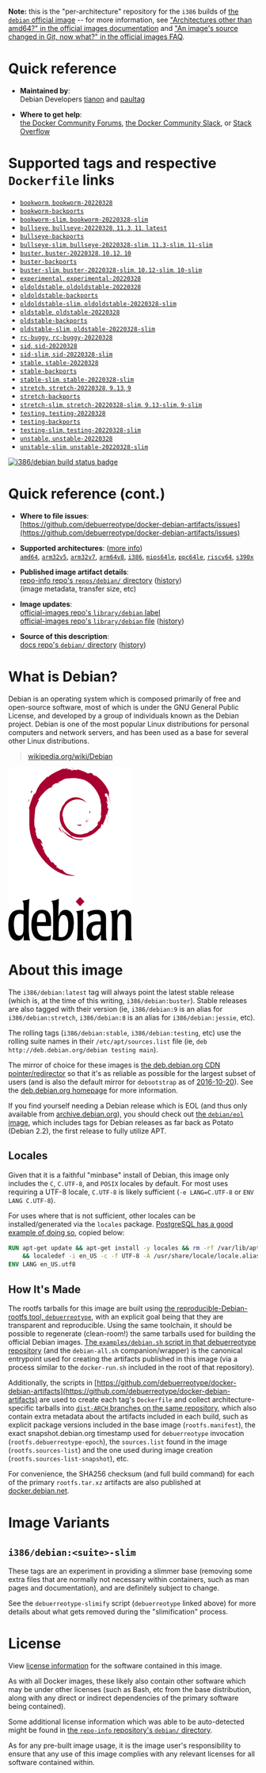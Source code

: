 <!--

********************************************************************************

WARNING:

    DO NOT EDIT "debian/README.md"

    IT IS AUTO-GENERATED

    (from the other files in "debian/" combined with a set of templates)

********************************************************************************

-->

**Note:** this is the "per-architecture" repository for the `i386` builds of [the `debian` official image](https://hub.docker.com/_/debian) -- for more information, see ["Architectures other than amd64?" in the official images documentation](https://github.com/docker-library/official-images#architectures-other-than-amd64) and ["An image's source changed in Git, now what?" in the official images FAQ](https://github.com/docker-library/faq#an-images-source-changed-in-git-now-what).

# Quick reference

-	**Maintained by**:  
	Debian Developers [tianon](https://qa.debian.org/developer.php?login=tianon) and [paultag](https://qa.debian.org/developer.php?login=paultag)

-	**Where to get help**:  
	[the Docker Community Forums](https://forums.docker.com/), [the Docker Community Slack](https://dockr.ly/slack), or [Stack Overflow](https://stackoverflow.com/search?tab=newest&q=docker)

# Supported tags and respective `Dockerfile` links

-	[`bookworm`, `bookworm-20220328`](https://github.com/debuerreotype/docker-debian-artifacts/blob/1525014e839ac9ae790ecb56fcc2bc94169b4ae1/bookworm/Dockerfile)
-	[`bookworm-backports`](https://github.com/debuerreotype/docker-debian-artifacts/blob/1525014e839ac9ae790ecb56fcc2bc94169b4ae1/bookworm/backports/Dockerfile)
-	[`bookworm-slim`, `bookworm-20220328-slim`](https://github.com/debuerreotype/docker-debian-artifacts/blob/1525014e839ac9ae790ecb56fcc2bc94169b4ae1/bookworm/slim/Dockerfile)
-	[`bullseye`, `bullseye-20220328`, `11.3`, `11`, `latest`](https://github.com/debuerreotype/docker-debian-artifacts/blob/1525014e839ac9ae790ecb56fcc2bc94169b4ae1/bullseye/Dockerfile)
-	[`bullseye-backports`](https://github.com/debuerreotype/docker-debian-artifacts/blob/1525014e839ac9ae790ecb56fcc2bc94169b4ae1/bullseye/backports/Dockerfile)
-	[`bullseye-slim`, `bullseye-20220328-slim`, `11.3-slim`, `11-slim`](https://github.com/debuerreotype/docker-debian-artifacts/blob/1525014e839ac9ae790ecb56fcc2bc94169b4ae1/bullseye/slim/Dockerfile)
-	[`buster`, `buster-20220328`, `10.12`, `10`](https://github.com/debuerreotype/docker-debian-artifacts/blob/1525014e839ac9ae790ecb56fcc2bc94169b4ae1/buster/Dockerfile)
-	[`buster-backports`](https://github.com/debuerreotype/docker-debian-artifacts/blob/1525014e839ac9ae790ecb56fcc2bc94169b4ae1/buster/backports/Dockerfile)
-	[`buster-slim`, `buster-20220328-slim`, `10.12-slim`, `10-slim`](https://github.com/debuerreotype/docker-debian-artifacts/blob/1525014e839ac9ae790ecb56fcc2bc94169b4ae1/buster/slim/Dockerfile)
-	[`experimental`, `experimental-20220328`](https://github.com/debuerreotype/docker-debian-artifacts/blob/1525014e839ac9ae790ecb56fcc2bc94169b4ae1/experimental/Dockerfile)
-	[`oldoldstable`, `oldoldstable-20220328`](https://github.com/debuerreotype/docker-debian-artifacts/blob/1525014e839ac9ae790ecb56fcc2bc94169b4ae1/oldoldstable/Dockerfile)
-	[`oldoldstable-backports`](https://github.com/debuerreotype/docker-debian-artifacts/blob/1525014e839ac9ae790ecb56fcc2bc94169b4ae1/oldoldstable/backports/Dockerfile)
-	[`oldoldstable-slim`, `oldoldstable-20220328-slim`](https://github.com/debuerreotype/docker-debian-artifacts/blob/1525014e839ac9ae790ecb56fcc2bc94169b4ae1/oldoldstable/slim/Dockerfile)
-	[`oldstable`, `oldstable-20220328`](https://github.com/debuerreotype/docker-debian-artifacts/blob/1525014e839ac9ae790ecb56fcc2bc94169b4ae1/oldstable/Dockerfile)
-	[`oldstable-backports`](https://github.com/debuerreotype/docker-debian-artifacts/blob/1525014e839ac9ae790ecb56fcc2bc94169b4ae1/oldstable/backports/Dockerfile)
-	[`oldstable-slim`, `oldstable-20220328-slim`](https://github.com/debuerreotype/docker-debian-artifacts/blob/1525014e839ac9ae790ecb56fcc2bc94169b4ae1/oldstable/slim/Dockerfile)
-	[`rc-buggy`, `rc-buggy-20220328`](https://github.com/debuerreotype/docker-debian-artifacts/blob/1525014e839ac9ae790ecb56fcc2bc94169b4ae1/rc-buggy/Dockerfile)
-	[`sid`, `sid-20220328`](https://github.com/debuerreotype/docker-debian-artifacts/blob/1525014e839ac9ae790ecb56fcc2bc94169b4ae1/sid/Dockerfile)
-	[`sid-slim`, `sid-20220328-slim`](https://github.com/debuerreotype/docker-debian-artifacts/blob/1525014e839ac9ae790ecb56fcc2bc94169b4ae1/sid/slim/Dockerfile)
-	[`stable`, `stable-20220328`](https://github.com/debuerreotype/docker-debian-artifacts/blob/1525014e839ac9ae790ecb56fcc2bc94169b4ae1/stable/Dockerfile)
-	[`stable-backports`](https://github.com/debuerreotype/docker-debian-artifacts/blob/1525014e839ac9ae790ecb56fcc2bc94169b4ae1/stable/backports/Dockerfile)
-	[`stable-slim`, `stable-20220328-slim`](https://github.com/debuerreotype/docker-debian-artifacts/blob/1525014e839ac9ae790ecb56fcc2bc94169b4ae1/stable/slim/Dockerfile)
-	[`stretch`, `stretch-20220328`, `9.13`, `9`](https://github.com/debuerreotype/docker-debian-artifacts/blob/1525014e839ac9ae790ecb56fcc2bc94169b4ae1/stretch/Dockerfile)
-	[`stretch-backports`](https://github.com/debuerreotype/docker-debian-artifacts/blob/1525014e839ac9ae790ecb56fcc2bc94169b4ae1/stretch/backports/Dockerfile)
-	[`stretch-slim`, `stretch-20220328-slim`, `9.13-slim`, `9-slim`](https://github.com/debuerreotype/docker-debian-artifacts/blob/1525014e839ac9ae790ecb56fcc2bc94169b4ae1/stretch/slim/Dockerfile)
-	[`testing`, `testing-20220328`](https://github.com/debuerreotype/docker-debian-artifacts/blob/1525014e839ac9ae790ecb56fcc2bc94169b4ae1/testing/Dockerfile)
-	[`testing-backports`](https://github.com/debuerreotype/docker-debian-artifacts/blob/1525014e839ac9ae790ecb56fcc2bc94169b4ae1/testing/backports/Dockerfile)
-	[`testing-slim`, `testing-20220328-slim`](https://github.com/debuerreotype/docker-debian-artifacts/blob/1525014e839ac9ae790ecb56fcc2bc94169b4ae1/testing/slim/Dockerfile)
-	[`unstable`, `unstable-20220328`](https://github.com/debuerreotype/docker-debian-artifacts/blob/1525014e839ac9ae790ecb56fcc2bc94169b4ae1/unstable/Dockerfile)
-	[`unstable-slim`, `unstable-20220328-slim`](https://github.com/debuerreotype/docker-debian-artifacts/blob/1525014e839ac9ae790ecb56fcc2bc94169b4ae1/unstable/slim/Dockerfile)

[![i386/debian build status badge](https://img.shields.io/jenkins/s/https/doi-janky.infosiftr.net/job/multiarch/job/i386/job/debian.svg?label=i386/debian%20%20build%20job)](https://doi-janky.infosiftr.net/job/multiarch/job/i386/job/debian/)

# Quick reference (cont.)

-	**Where to file issues**:  
	[https://github.com/debuerreotype/docker-debian-artifacts/issues](https://github.com/debuerreotype/docker-debian-artifacts/issues)

-	**Supported architectures**: ([more info](https://github.com/docker-library/official-images#architectures-other-than-amd64))  
	[`amd64`](https://hub.docker.com/r/amd64/debian/), [`arm32v5`](https://hub.docker.com/r/arm32v5/debian/), [`arm32v7`](https://hub.docker.com/r/arm32v7/debian/), [`arm64v8`](https://hub.docker.com/r/arm64v8/debian/), [`i386`](https://hub.docker.com/r/i386/debian/), [`mips64le`](https://hub.docker.com/r/mips64le/debian/), [`ppc64le`](https://hub.docker.com/r/ppc64le/debian/), [`riscv64`](https://hub.docker.com/r/riscv64/debian/), [`s390x`](https://hub.docker.com/r/s390x/debian/)

-	**Published image artifact details**:  
	[repo-info repo's `repos/debian/` directory](https://github.com/docker-library/repo-info/blob/master/repos/debian) ([history](https://github.com/docker-library/repo-info/commits/master/repos/debian))  
	(image metadata, transfer size, etc)

-	**Image updates**:  
	[official-images repo's `library/debian` label](https://github.com/docker-library/official-images/issues?q=label%3Alibrary%2Fdebian)  
	[official-images repo's `library/debian` file](https://github.com/docker-library/official-images/blob/master/library/debian) ([history](https://github.com/docker-library/official-images/commits/master/library/debian))

-	**Source of this description**:  
	[docs repo's `debian/` directory](https://github.com/docker-library/docs/tree/master/debian) ([history](https://github.com/docker-library/docs/commits/master/debian))

# What is Debian?

Debian is an operating system which is composed primarily of free and open-source software, most of which is under the GNU General Public License, and developed by a group of individuals known as the Debian project. Debian is one of the most popular Linux distributions for personal computers and network servers, and has been used as a base for several other Linux distributions.

> [wikipedia.org/wiki/Debian](https://en.wikipedia.org/wiki/Debian)

![logo](https://raw.githubusercontent.com/docker-library/docs/b449be7df57e9ed9086bb5821bfb5d6cdc5d67a4/debian/logo.png)

# About this image

The `i386/debian:latest` tag will always point the latest stable release (which is, at the time of this writing, `i386/debian:buster`). Stable releases are also tagged with their version (ie, `i386/debian:9` is an alias for `i386/debian:stretch`, `i386/debian:8` is an alias for `i386/debian:jessie`, etc).

The rolling tags (`i386/debian:stable`, `i386/debian:testing`, etc) use the rolling suite names in their `/etc/apt/sources.list` file (ie, `deb http://deb.debian.org/debian testing main`).

The mirror of choice for these images is [the deb.debian.org CDN pointer/redirector](https://deb.debian.org) so that it's as reliable as possible for the largest subset of users (and is also the default mirror for `debootstrap` as of [2016-10-20](https://anonscm.debian.org/cgit/d-i/debootstrap.git/commit/?id=9e8bc60ad1ccf3a25ce7890526b70059f3e770de)). See the [deb.debian.org homepage](https://deb.debian.org) for more information.

If you find yourself needing a Debian release which is EOL (and thus only available from [archive.debian.org](http://archive.debian.org)), you should check out [the `debian/eol` image](https://hub.docker.com/r/debian/eol/), which includes tags for Debian releases as far back as Potato (Debian 2.2), the first release to fully utilize APT.

## Locales

Given that it is a faithful "minbase" install of Debian, this image only includes the `C`, `C.UTF-8`, and `POSIX` locales by default. For most uses requiring a UTF-8 locale, `C.UTF-8` is likely sufficient (`-e LANG=C.UTF-8` or `ENV LANG C.UTF-8`).

For uses where that is not sufficient, other locales can be installed/generated via the `locales` package. [PostgreSQL has a good example of doing so](https://github.com/docker-library/postgres/blob/69bc540ecfffecce72d49fa7e4a46680350037f9/9.6/Dockerfile#L21-L24), copied below:

```dockerfile
RUN apt-get update && apt-get install -y locales && rm -rf /var/lib/apt/lists/* \
	&& localedef -i en_US -c -f UTF-8 -A /usr/share/locale/locale.alias en_US.UTF-8
ENV LANG en_US.utf8
```

## How It's Made

The rootfs tarballs for this image are built using [the reproducible-Debian-rootfs tool, `debuerreotype`](https://github.com/debuerreotype/debuerreotype), with an explicit goal being that they are transparent and reproducible. Using the same toolchain, it should be possible to regenerate (clean-room!) the same tarballs used for building the official Debian images. [The `examples/debian.sh` script in that debuerreotype repository](https://github.com/debuerreotype/debuerreotype/blob/master/examples/debian.sh) (and the `debian-all.sh` companion/wrapper) is the canonical entrypoint used for creating the artifacts published in this image (via a process similar to the `docker-run.sh` included in the root of that repository).

Additionally, the scripts in [https://github.com/debuerreotype/docker-debian-artifacts](https://github.com/debuerreotype/docker-debian-artifacts) are used to create each tag's `Dockerfile` and collect architecture-specific tarballs into [`dist-ARCH` branches on the same repository](https://github.com/debuerreotype/docker-debian-artifacts/branches), which also contain extra metadata about the artifacts included in each build, such as explicit package versions included in the base image (`rootfs.manifest`), the exact snapshot.debian.org timestamp used for `debuerreotype` invocation (`rootfs.debuerreotype-epoch`), the `sources.list` found in the image (`rootfs.sources-list`) and the one used during image creation (`rootfs.sources-list-snapshot`), etc.

For convenience, the SHA256 checksum (and full build command) for each of the primary `rootfs.tar.xz` artifacts are also published at [docker.debian.net](https://docker.debian.net/).

# Image Variants

## `i386/debian:<suite>-slim`

These tags are an experiment in providing a slimmer base (removing some extra files that are normally not necessary within containers, such as man pages and documentation), and are definitely subject to change.

See the `debuerreotype-slimify` script (`debuerreotype` linked above) for more details about what gets removed during the "slimification" process.

# License

View [license information](https://www.debian.org/social_contract#guidelines) for the software contained in this image.

As with all Docker images, these likely also contain other software which may be under other licenses (such as Bash, etc from the base distribution, along with any direct or indirect dependencies of the primary software being contained).

Some additional license information which was able to be auto-detected might be found in [the `repo-info` repository's `debian/` directory](https://github.com/docker-library/repo-info/tree/master/repos/debian).

As for any pre-built image usage, it is the image user's responsibility to ensure that any use of this image complies with any relevant licenses for all software contained within.
